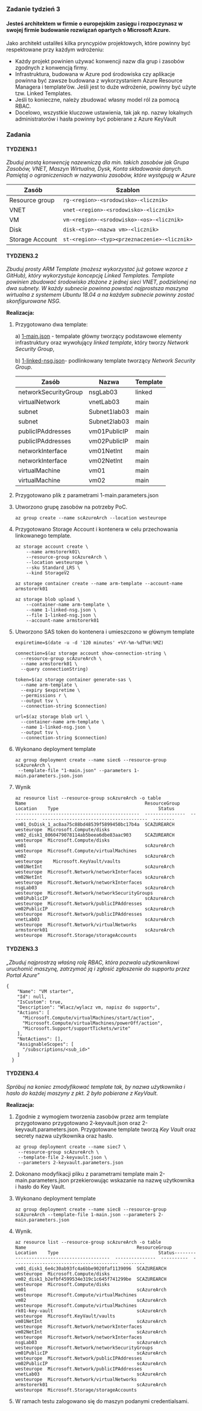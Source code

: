 ### Zadanie tydzień 3

#### Jesteś architektem w firmie o europejskim zasięgu i rozpoczynasz w swojej firmie budowanie rozwiązań opartych o Microsoft Azure.

Jako architekt ustaliłeś kilka pryncypiów projektowych, które powinny być respektowane przy każdym wdrożeniu:

- Każdy projekt powinien używać konwencji nazw dla grup i zasobów zgodnych z konwencją firmy.
- Infrastruktura, budowana w Azure pod środowiska czy aplikacje powinna być zawsze budowana z wykorzystaniem Azure Resource Managera i template’ów. Jeśli jest to duże wdrożenie, powinny być użyte tzw. Linked Templates.
- Jeśli to konieczne, należy zbudować własny model ról za pomocą RBAC.
- Docelowo, wszystkie kluczowe ustawienia, tak jak np. nazwy lokalnych administratorów i hasła powinny być pobierane z Azure KeyVault

### Zadania

#### TYDZIEN3.1

*Zbuduj prostą konwencję nazewniczą dla min. takich zasobów jak Grupa Zasobów, VNET, Maszyn Wirtualna, Dysk, Konta składowania danych. Pamiętaj o ograniczeniach w nazywaniu zasobów, które występują w Azure*

| Zasób           | Szablon                                    |
| --------------- | ------------------------------------------ |
| Resource group  | ```rg-<region>-<srodowisko>-<licznik>```         |
| VNET            | ```vnet-<region>-<srodowisko>-<licznik>```       |
| VM              | ```vm-<region>-<srodowisko>-<os>-<licznik>```    |
| Disk            | ```disk-<typ>-<nazwa vm>-<licznik>```            |
| Storage Account | ```st-<region>-<typ><przeznaczenie>-<licznik>``` |

#### TYDZIEN3.2

*Zbuduj prosty ARM Template (możesz wykorzystać już gotowe wzorce z GitHub), który wykorzystuje koncepcję Linked Templates. Template powinien zbudować środowisko złożone z jednej sieci VNET, podzielonej na dwa subnety. W każdy subnecie powinna powstać najprostsza maszyna wirtualna z systemem Ubuntu 18.04 a na każdym subnecie powinny zostać skonfigurowane NSG.*

**Realizacja:**

1. Przygotowano dwa template:

   a) [1-main.json](azureArchitect/week3/1-main.json) - tempalate główny tworzący podstawowe elementy infrastruktury oraz wywołujący *linked template*, który tworzy  *Network Security Group*,

   b) [1-linked-nsg.json](azureArchitect/week3/1-linked-nsg.json)- podlinkowany template tworzący *Network Security Group*.

   | Zasób                | Nazwa        | Template |
   | -------------------- | ------------ | -------- |
   | networkSecurityGroup | nsgLab03     | linked   |
   | virtualNetwork       | vnetLab03    | main     |
   | subnet               | Subnet1lab03 | main     |
   | subnet               | Subnet2lab03 | main     |
   | publicIPAddresses    | vm01PublicIP | main     |
   | publicIPAddresses    | vm02PublicIP | main     |
   | networkInterface     | vm01NetInt   | main     |
   | networkInterface     | vm02NetInt   | main     |
   | virtualMachine       | vm01         | main     |
   | virtualMachine       | vm02         | main     |

2. Przygotowano plik z parametrami 1-main.parameters.json

3. Utworzono grupę zasobów na potrzeby PoC.

   ```
   az group create --name scAzureArch --location westeurope
   ```

   

4. Przygotowano Storage Account i kontenera w celu przechowania linkowanego template.

   ```
   az storage account create \
       --name armstorerk01\
       --resource-group scAzureArch \
       --location westeurope \
       --sku Standard_LRS \
       --kind StorageV2
   
   az storage container create --name arm-template --account-name armstorerk01
   
   az storage blob upload \
       --container-name arm-template \
       --name 1-linked-nsg.json \
       --file 1-linked-nsg.json \
       --account-name armstorerk01
   ```

   

5. Utworzono SAS token do kontenera i umieszczono w głównym template

   ```
   expiretime=$(date -u -d '120 minutes' +%Y-%m-%dT%H:%MZ)
   
   connection=$(az storage account show-connection-string \
     --resource-group scAzureArch \
     --name armstorerk01 \
     --query connectionString)
     
   token=$(az storage container generate-sas \
     --name arm-template \
     --expiry $expiretime \
     --permissions r \
     --output tsv \
     --connection-string $connection)
     
   url=$(az storage blob url \
     --container-name arm-template \
     --name 1-linked-nsg.json \
     --output tsv \
     --connection-string $connection)
   ```

   

6. Wykonano deployment template

   ```
   az group deployment create --name siec6 --resource-group scAzureArch \ 
   	--template-file "1-main.json" --parameters 1-main.parameters.json.json
   ```

7. Wynik

   ```
   az resource list --resource-group scAzureArch -o table
   Name                                            ResourceGroup    Location    Type                                     Status
   ----------------------------------------------  ---------------  ----------  ---------------------------------------  --------
   vm01_OsDisk_1_ac8aa75c88bd48539f5899450bc17b4a  SCAZUREARCH      westeurope  Microsoft.Compute/disks
   vm02_disk1_8060479078114ab5beea6dbe83aac903     SCAZUREARCH      westeurope  Microsoft.Compute/disks
   vm01                                            scAzureArch      westeurope  Microsoft.Compute/virtualMachines
   vm02                                            scAzureArch      westeurope    Microsoft.KeyVault/vaults
   vm01NetInt                                      scAzureArch      westeurope  Microsoft.Network/networkInterfaces
   vm02NetInt                                      scAzureArch      westeurope  Microsoft.Network/networkInterfaces
   nsgLab03                                        scAzureArch      westeurope  Microsoft.Network/networkSecurityGroups     
   vm01PublicIP                                    scAzureArch      westeurope  Microsoft.Network/publicIPAddresses
   vm02PublicIP                                    scAzureArch      westeurope  Microsoft.Network/publicIPAddresses
   vnetLab03                                       scAzureArch      westeurope  Microsoft.Network/virtualNetworks
   armstorerk01                                    scAzureArch      westeurope  Microsoft.Storage/storageAccounts
   ```

   

#### TYDZIEN3.3

*„Zbuduj najprostrzą właśną rolę RBAC, która pozwala użytkownikowi uruchomić maszynę, zatrzymać ją i zgłosić zgłoszenie do supportu przez Portal Azure”*

```
{
	"Name": "VM starter",
    "Id": null,
    "IsCustom": true,
    "Description": "Wlacz/wylacz vm, napisz do supportu",
    "Actions": [
      "Microsoft.Compute/virtualMachines/start/action",
      "Microsoft.Compute/virtualMachines/powerOff/action",
      "Microsoft.Support/supportTickets/write"
    ],
    "NotActions": [],
    "AssignableScopes": [
      "/subscriptions/<sub_id>"
    ]
  }
```



#### TYDZIEN3.4

*Spróbuj na koniec zmodyfikować template tak, by nazwa użytkownika i hasło do każdej maszyny z pkt. 2 było pobierane z KeyVault.*

**Realizacja:**

1. Zgodnie z wymogiem tworzenia zasobów przez arm template przygotowano przygotowano 2-keyvault.json oraz 2-keyvault.parameters.json. Przygotowane template tworzą *Key Vault* oraz secrety nazwa użytkownika oraz hasło.

   ```
   az group deployment create --name siec7 \
   	--resource-group scAzureArch \
   	--template-file 2-keyvault.json \
   	--parameters 2-keyvault.parameters.json
   ```
   
2. Dokonano modyfikacji pliku z parametrami template main 2-main.parameters.json przekierowując wskazanie na nazwę użytkownika i hasło do Key Vault.

   

3. Wykonano deployment template

   ```
   az group deployment create --name siec8 --resource-group scAzureArch --template-file 1-main.json --parameters 2-main.parameters.json
   ```

4. Wynik.

   ```
   az resource list --resource-group scAzureArch -o table
   Name                                         ResourceGroup    Location    Type                                     Status-------------------------------------------  ---------------  ----------  ---------------------------------------  --------
   vm01_disk1_6e4c30ab93fc4a6bbe9020faf1139096  SCAZUREARCH      westeurope  Microsoft.Compute/disks
   vm02_disk1_b2efbf4599534e319c1c645f741299be  SCAZUREARCH      westeurope  Microsoft.Compute/disks
   vm01                                         scAzureArch      westeurope  Microsoft.Compute/virtualMachines
   vm02                                         scAzureArch      westeurope  Microsoft.Compute/virtualMachines
   rk01-key-vault                               scAzureArch      westeurope  Microsoft.KeyVault/vaults
   vm01NetInt                                   scAzureArch      westeurope  Microsoft.Network/networkInterfaces
   vm02NetInt                                   scAzureArch      westeurope  Microsoft.Network/networkInterfaces
   nsgLab03                                     scAzureArch      westeurope  Microsoft.Network/networkSecurityGroups        
   vm01PublicIP                                 scAzureArch      westeurope  Microsoft.Network/publicIPAddresses
   vm02PublicIP                                 scAzureArch      westeurope  Microsoft.Network/publicIPAddresses
   vnetLab03                                    scAzureArch      westeurope  Microsoft.Network/virtualNetworks
   armstorerk01                                 scAzureArch      westeurope  Microsoft.Storage/storageAccounts
   ```

5. W ramach testu zalogowano się do maszyn podanymi credentialsami.

